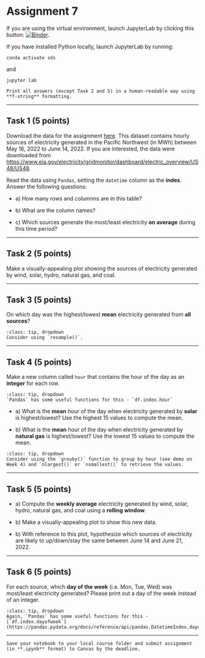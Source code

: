 # Assignment 7

If you are using the virtual environment, launch JupyterLab by clicking this button: [![Binder](https://mybinder.org/badge_logo.svg)](https://mybinder.org/v2/gh/owel-lab/programming-for-sds-site/HEAD).


If you have installed Python locally, launch JupyterLab by running:

```
conda activate sds
```
and
```
jupyter lab
```

```{attention}
Print all answers (except Task 2 and 5) in a human-readable way using **f-string** formatting.
```

*****************************

## Task 1 (5 points)

Download the data for the assignment [here](https://www.dropbox.com/s/wk0a3i9mrk9c921/electric_generation_pnw.csv?dl=0). This dataset contains hourly sources of electricity generated in the Pacific Northwest (in MWh) between May 16, 2022 to June 14, 2022. If you are interested, the data were downloaded from https://www.eia.gov/electricity/gridmonitor/dashboard/electric_overview/US48/US48. 

Read the data using `Pandas`, setting the `datetime` column as the **index**. Answer the following questions:

* a) How many rows and columnns are in this table?

* b) What are the column names?

* c) Which sources generate the most/least electricity **on average** during this time period?

*****************************

## Task 2 (5 points)

Make a visually-appealing plot showing the sources of electricity generated by wind, solar, hydro, natural gas, and coal.

*****************************

## Task 3 (5 points)

On which day was the highest/lowest **mean** electricity generated from **all sources**?

```{admonition} Click to reveal hint
:class: tip, dropdown
Consider using `resample()`.
```

*****************************

## Task 4 (5 points)

Make a new column called `hour` that contains the hour of the day as an **integer** for each row.

```{admonition} Click to reveal hint
:class: tip, dropdown
`Pandas` has some useful functions for this - `df.index.hour`
```

* a) What is the **mean** hour of the day when electricity generated by **solar** is highest/lowest? Use the highest 15 values to compute the mean.

* b) What is the **mean** hour of the day when electricity generated by **natural gas** is highest/lowest? Use the lowest 15 values to compute the mean.

```{admonition} Click to reveal hint
:class: tip, dropdown
Consider using the `grouby()` function to group by hour (see demo on Week 4) and `nlargest()` or `nsmallest()` to retrieve the values.
```

*****************************

## Task 5 (5 points)

* a) Compute the **weekly average** electricity generated by wind, solar, hydro, natural gas, and coal using a **rolling window**.

* b) Make a visually-appealing plot to show this new data. 

* b) With reference to this plot, hypothesize which sources of electricity are likely to up/down/stay the same between June 14 and June 21, 2022.

*****************************

## Task 6 (5 points)

For each source, which **day of the week** (i.e. Mon, Tue, Wed) was most/least electricity generated? Please print out a day of the week instead of an integer.

```{admonition} Click to reveal hint
:class: tip, dropdown
Again, `Pandas` has some useful functions for this - [`df.index.dayofweek`](https://pandas.pydata.org/docs/reference/api/pandas.DatetimeIndex.dayofweek.html)
```

*****************************

```{important} 
Save your notebook to your local course folder and submit assignment (in **.ipynb** format) to Canvas by the deadline.
```























